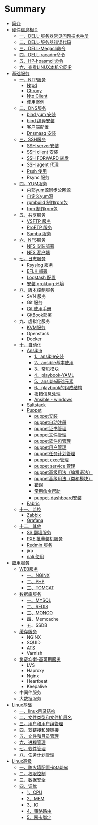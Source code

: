 # Summary

* [简介](README.md)
* [硬件信息相关](ying-jian-xin-xi-xiang-guan.md)
  * [一、DELL-服务器常见问题技术手册](ying-jian-xin-xi-xiang-guan/yi-3001-dell-fu-wu-qi-chang-jian-wen-ti-ji-zhu-shou-ce.md)
  * [二、DELL-服务器错误代码](ying-jian-xin-xi-xiang-guan/er-3001-dell-fu-wu-qi-cuo-wu-dai-ma.md)
  * [三、DELL-Megacli命令](ying-jian-xin-xi-xiang-guan/san-3001-dell-megacli-ming-ling.md)
  * [四、DELL-racadm命令](ying-jian-xin-xi-xiang-guan/si-3001-dell-racadm-ming-ling.md)
  * [五、HP-hpasmcli命令](ying-jian-xin-xi-xiang-guan/wu-3001-hp-hpasmcli-ming-ling.md)
  * [六、查看LINUX本机公网IP](ying-jian-xin-xi-xiang-guan/liu-3001-cha-kan-linux-ben-ji-gong-wang-ip.md)
* [基础服务](chapter1.md)
  * [一、NTP服务](chapter1/ntpfu-wu-qi-bu-shu.md)
    * [Ntpd](chapter1/ntpfu-wu-qi-bu-shu/ntpd.md)
    * [Chrony](chapter1/ntpfu-wu-qi-bu-shu/chrony.md)
    * [Ntp Client](chapter1/ntpfu-wu-qi-bu-shu/ntp-client.md)
    * [使用案例](chapter1/ntpfu-wu-qi-bu-shu/shi-yong-an-li.md)
  * [二、DNS服务](chapter1/dnsfu-wu-qi-bu-shu.md)
    * [bind yum 安装](chapter1/dnsfu-wu-qi-bu-shu/bind-yum-an-zhuang.md)
    * [bind 编译安装](chapter1/dnsfu-wu-qi-bu-shu/bind-bian-yi-an-zhuang.md)
    * [客户端配置](chapter1/dnsfu-wu-qi-bu-shu/ke-hu-duan-pei-zhi.md)
    * [Dnsmasq 安装](chapter1/dnsfu-wu-qi-bu-shu/dnsmasq-an-zhuang.md)
  * [三、SSH服务](chapter1/san-3001-ssh-fu-wu.md)
    * [SSH server安装](chapter1/san-3001-ssh-fu-wu/ssh-serveran-zhuang.md)
    * [SSH client 安装](chapter1/san-3001-ssh-fu-wu/ssh-client-an-zhuang.md)
    * [SSH FORWARD 转发](chapter1/san-3001-ssh-fu-wu/ssh-forward.md)
    * [SSH agent 代理](chapter1/san-3001-ssh-fu-wu/ssh-agent-dai-li.md)
    * [Pssh 使用](chapter1/san-3001-ssh-fu-wu/pssh-shi-yong.md)
    * Rsync 服务
  * [四、YUM服务](chapter1/yumyuan-fu-wu-qi-bu-shu.md)
    * [内部yum源同步公网源](chapter1/yumyuan-fu-wu-qi-bu-shu/nei-bu-yum-yuan-tong-bu-gong-wang-yuan.md)
    * [自定义yum源](chapter1/yumyuan-fu-wu-qi-bu-shu/zi-ding-yi-yum-yuan.md)
    * [rpmbuild 制作rpm包](chapter1/yumyuan-fu-wu-qi-bu-shu/zi-ding-yi-rpm-bao.md)
    * [fpm 制作rpm包](chapter1/yumyuan-fu-wu-qi-bu-shu/fpm-zhi-zuo-rpm-bao.md)
  * [五、共享服务](chapter1/ftpfu-wu.md)
    * [VSFTP 服务](chapter1/ftpfu-wu/vsftp-fu-wu.md)
    * [ProFTP 服务](chapter1/ftpfu-wu/proftp-fu-wu.md)
    * [Samba 服务](chapter1/ftpfu-wu/samba-fu-wu.md)
  * [六、NFS服务](chapter1/liu-3001-nfs-fu-wu.md)
    * [NFS 安装部署](chapter1/liu-3001-nfs-fu-wu/nfs-an-zhuang-bu-shu.md)
    * [NFS 客户端](chapter1/liu-3001-nfs-fu-wu/nfs-ke-hu-duan.md)
  * [七、日志服务](chapter1/ri-zhi-fu-wu-qi-eflk-bu-shu.md)
    * [Rsyslog 服务](chapter1/ri-zhi-fu-wu-qi-eflk-bu-shu/rsyslog-fu-wu.md)
    * [EFLK 部署](chapter1/ri-zhi-fu-wu-qi-eflk-bu-shu/eflkbu-shu.md)
    * [Logstash 配置](chapter1/ri-zhi-fu-wu-qi-eflk-bu-shu/logstash-pei-zhi.md)
    * [安装 grokbug 环境](chapter1/ri-zhi-fu-wu-qi-eflk-bu-shu/an-zhuang-grokbug-huan-jing.md)
  * [八、版本控制服务](chapter1/gitlabfu-wu-qi-bu-shu.md)
    * SVN 服务
    * Git 服务
    * [Git 使用手册](chapter1/gitlabfu-wu-qi-bu-shu/git-shi-yong-shou-ce.md)
    * [GitBook部署](chapter1/gitbookbu-shu.md)
  * 九、虚拟化服务
    * [KVM服务](chapter1/kvmfu-wu-qi-bu-shu.md)
    * Openstack
    * Docker
  * [十、自动化](chapter1/shi-3001-zi-dong-hua.md)
    * [Ansible](chapter1/shi-3001-zi-dong-hua/ansible.md)
      * [1、ansible安装](chapter1/shi-3001-zi-dong-hua/ansible/ansiblean-zhuang.md)
      * [2、ansible基本使用](chapter1/shi-3001-zi-dong-hua/ansible/2ansibleji-ben-shi-yong.md)
      * [3、常见模块](chapter1/shi-3001-zi-dong-hua/ansible/33001-chang-jian-mo-kuai.md)
      * [4、playbook-YAML](chapter1/shi-3001-zi-dong-hua/ansible/4playbook-yaml.md)
      * [5、ansible基础元素](chapter1/shi-3001-zi-dong-hua/ansible/5ansibleji-chu-yuan-su.md)
      * [6、playbook的组成结构](chapter1/shi-3001-zi-dong-hua/ansible/6playbookde-zu-cheng-jie-gou.md)
      * [报错信息处理](chapter1/shi-3001-zi-dong-hua/ansible/bao-cuo-xin-xi-chu-li.md)
      * [Ansible - windows](chapter1/shi-3001-zi-dong-hua/ansible/ansible-windows.md)
    * [Saltstack](chapter1/shi-3001-zi-dong-hua/saltstack.md)
    * [Puppet](chapter1/shi-3001-zi-dong-hua/puppet.md)
      * [puppet安装](chapter1/shi-3001-zi-dong-hua/puppet/puppetan-zhuang.md)
      * [puppet自动注册](chapter1/shi-3001-zi-dong-hua/puppet/puppetzi-dong-zhu-ce.md)
      * [puppet证书管理](chapter1/shi-3001-zi-dong-hua/puppet/puppetzheng-shu-guan-li.md)
      * [puppet文件管理](chapter1/shi-3001-zi-dong-hua/puppet/puppetwen-jian-guan-li.md)
      * [puppet软件包管理](chapter1/shi-3001-zi-dong-hua/puppet/puppetruan-jian-bao-guan-li.md)
      * [puppet用户管理](chapter1/shi-3001-zi-dong-hua/puppet/puppetyong-hu-guan-li.md)
      * [puppet任务计划管理](chapter1/shi-3001-zi-dong-hua/puppet/puppetren-wu-ji-hua-guan-li.md)
      * [puppet exce管理](chapter1/shi-3001-zi-dong-hua/puppet/puppet-exceguan-li.md)
      * [puppet service 管理](chapter1/shi-3001-zi-dong-hua/puppet/puppet-service-guan-li.md)
      * [puppet高级用法（编程语法）](chapter1/shi-3001-zi-dong-hua/puppet/puppetgao-ji-yong-fa-ff08-bian-cheng-yu-fa-ff09.md)
      * [puppet高级用法（类和模块）](chapter1/shi-3001-zi-dong-hua/puppet/puppetgao-ji-yong-fa-ff08-lei-he-mo-kuai-ff09.md)
      * [错误](chapter1/shi-3001-zi-dong-hua/puppet/cuo-wu.md)
      * [常用命令帮助](chapter1/shi-3001-zi-dong-hua/puppet/chang-yong-ming-ling-bang-zhu.md)
      * [puppet-dashboard安装](chapter1/shi-3001-zi-dong-hua/puppet/puppet-dashboardan-zhuang.md)
    * [Fabric](chapter1/shi-3001-zi-dong-hua/fabric.md)
  * [十一、监控](chapter1/shi-yi-3001-jian-kong.md)
    * [Zabbix](chapter1/shi-yi-3001-jian-kong/zabbix.md)
    * [Grafana](chapter1/shi-yi-3001-jian-kong/grafana.md)
  * [十二、其他](chapter1/shi-er-3001-qi-ta.md)
    * [SS 翻墙服务](chapter1/shi-er-3001-qi-ta/ss-fan-qiang-fu-wu.md)
    * [PXE 批量装机服务](chapter1/shi-er-3001-qi-ta/pxe-pi-liang-zhuang-ji-fu-wu.md)
    * [Redmin 服务](chapter1/shi-er-3001-qi-ta/redmin-fu-wu.md)
    * jira
    * [nali 使用](chapter1/shi-er-3001-qi-ta/nali-shi-yong.md)
* [应用服务](fu-wu-bu-shu.md)
  * [WEB服务](fu-wu-bu-shu/webfu-wu.md)
    * [一、NGINX](fu-wu-bu-shu/nginx.md)
    * [二、PHP](fu-wu-bu-shu/php.md)
    * [三、TOMCAT](fu-wu-bu-shu/tomcat.md)
  * [数据库服务](fu-wu-bu-shu/shu-ju-ku-fu-wu.md)
    * [一、MYSQL](fu-wu-bu-shu/mysql.md)
    * [二、REDIS](fu-wu-bu-shu/redis.md)
    * [三、MONGO](fu-wu-bu-shu/mongo.md)
    * 四、Memcache
    * 五、SSDB
  * [缓存服务](fu-wu-bu-shu/huan-cun-fu-wu.md)
    * NGINX
    * SQUID
    * [ATS](fu-wu-bu-shu/huan-cun-fu-wu/ata.md)
    * Varnish
  * [负载均衡-高可用服务](fu-wu-bu-shu/fu-zai-jun-8861-gao-ke-yong-fu-wu.md)
    * LVS
    * Haproxy
    * Nginx
    * Heartbeat
    * Keepalive
  * 中间件服务
  * 大数据服务
* [Linux基础](linuxji-chu.md)
  * [一、linux目录结构](linuxji-chu/yi-3001-linux-mu-lu-jie-gou.md)
  * [二、文件类型和文件扩展名](linuxji-chu/er-3001-wen-jian-lei-xing-he-wen-jian-kuo-zhan-ming.md)
  * [三、用户和用户组管理](linuxji-chu/san-3001-yong-hu-he-yong-hu-zu.md)
  * [四、软链接和硬链接](linuxji-chu/si-3001-ruan-lian-jie-he-ying-lian-jie.md)
  * [五、文件和目录管理](linuxji-chu/wu-3001-wen-jian-he-mu-lu-guan-li.md)
  * [六、进程管理](linuxji-chu/liu-3001-jin-cheng-guan-li.md)
  * [七、软件管理](linuxji-chu/qi-3001-ruan-jian-guan-li.md)
  * [八、任务计划管理](linuxji-chu/ba-3001-ren-wu-ji-hua-guan-li.md)
* [Linux高级](linuxgao-ji.md)
  * [一、防火墙配置-iptables](linuxgao-ji/iptables-pei-zhi.md)
  * [二、权限控制](linuxgao-ji/er-3001-quan-xian-kong-zhi.md)
  * [三、数据安全](linuxgao-ji/shu-ju-an-quan.md)
  * [四、调优](linuxgao-ji/diao-you.md)
    * [1、CPU](linuxgao-ji/er-3001-quan-xian-kong-zhi/1cpu.md)
    * [2、MEM](linuxgao-ji/er-3001-quan-xian-kong-zhi/2mem.md)
    * [3、IO](linuxgao-ji/er-3001-quan-xian-kong-zhi/3io.md)
    * [4、策略路由](linuxgao-ji/er-3001-quan-xian-kong-zhi/43001-ce-lve-lu-you.md)
    * [5、网卡绑定](linuxgao-ji/er-3001-quan-xian-kong-zhi/53001-wang-qia-bang-ding.md)

